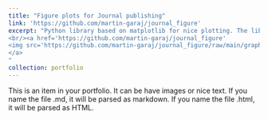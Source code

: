 ```yaml
---
title: "Figure plots for Journal publishing"
link: 'https://github.com/martin-garaj/journal_figure'
excerpt: "Python library based on matplotlib for nice plotting. The library comes with examples and predefined styles. 
<br/><a href='https://github.com/martin-garaj/journal_figure'
<img src='https://github.com/martin-garaj/journal_figure/raw/main/graphics/example_figure.png' style='max-width: 70%' class='center'>
</a>
"
collection: portfolio
---
```


This is an item in your portfolio. It can be have images or nice text. If you name the file .md, it will be parsed as markdown. If you name the file .html, it will be parsed as HTML. 
